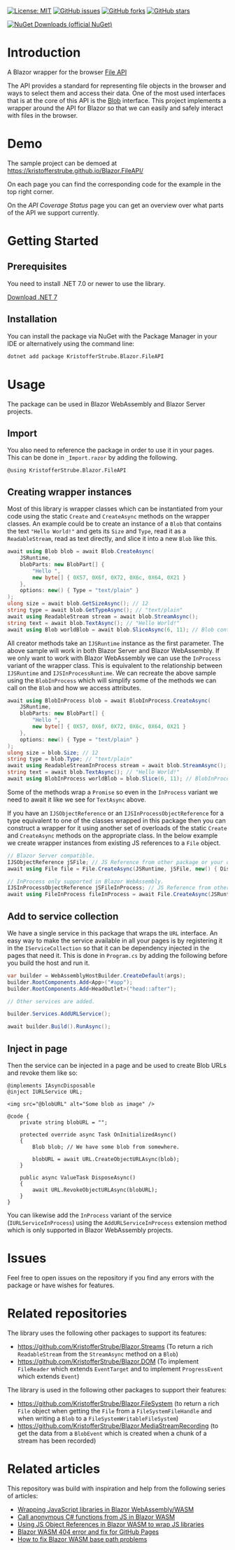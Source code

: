 [![License: MIT](https://img.shields.io/badge/License-MIT-yellow.svg)](/LICENSE.md)
[![GitHub issues](https://img.shields.io/github/issues/KristofferStrube/Blazor.FileAPI)](https://github.com/KristofferStrube/Blazor.FileAPI/issues)
[![GitHub forks](https://img.shields.io/github/forks/KristofferStrube/Blazor.FileAPI)](https://github.com/KristofferStrube/Blazor.FileAPI/network/members)
[![GitHub stars](https://img.shields.io/github/stars/KristofferStrube/Blazor.FileAPI)](https://github.com/KristofferStrube/Blazor.FileAPI/stargazers)

[![NuGet Downloads (official NuGet)](https://img.shields.io/nuget/dt/KristofferStrube.Blazor.FileAPI?label=NuGet%20Downloads)](https://www.nuget.org/packages/KristofferStrube.Blazor.FileAPI/)

# Introduction
A Blazor wrapper for the browser [File API](https://www.w3.org/TR/FileAPI/)

The API provides a standard for representing file objects in the browser and ways to select them and access their data. One of the most used interfaces that is at the core of this API is the [Blob](https://www.w3.org/TR/FileAPI/#dfn-Blob) interface. This project implements a wrapper around the API for Blazor so that we can easily and safely interact with files in the browser.

# Demo
The sample project can be demoed at https://kristofferstrube.github.io/Blazor.FileAPI/

On each page you can find the corresponding code for the example in the top right corner.

On the *API Coverage Status* page you can get an overview over what parts of the API we support currently.

# Getting Started
## Prerequisites
You need to install .NET 7.0 or newer to use the library.

[Download .NET 7](https://dotnet.microsoft.com/download/dotnet/7.0)

## Installation
You can install the package via NuGet with the Package Manager in your IDE or alternatively using the command line:
```bash
dotnet add package KristofferStrube.Blazor.FileAPI
```

# Usage
The package can be used in Blazor WebAssembly and Blazor Server projects.
## Import
You also need to reference the package in order to use it in your pages. This can be done in `_Import.razor` by adding the following.
```razor
@using KristofferStrube.Blazor.FileAPI
```

## Creating wrapper instances
Most of this library is wrapper classes which can be instantiated from your code using the static `Create` and `CreateAsync` methods on the wrapper classes.
An example could be to create an instance of a `Blob` that contains the text `"Hello World!"` and gets its `Size` and `Type`, read it as a `ReadableStream`, read as text directly, and slice it into a new `Blob` like this.
```csharp
await using Blob blob = await Blob.CreateAsync(
    JSRuntime,
    blobParts: new BlobPart[] {
        "Hello ",
        new byte[] { 0X57, 0X6f, 0X72, 0X6c, 0X64, 0X21 }
    },
    options: new() { Type = "text/plain" }
);
ulong size = await blob.GetSizeAsync(); // 12
string type = await blob.GetTypeAsync(); // "text/plain"
await using ReadableStream stream = await blob.StreamAsync();
string text = await blob.TextAsync(); // "Hello World!"
await using Blob worldBlob = await blob.SliceAsync(6, 11); // Blob containing "World"
```
All creator methods take an `IJSRuntime` instance as the first parameter. The above sample will work in both Blazor Server and Blazor WebAssembly. If we only want to work with Blazor WebAssembly we can use the `InProcess` variant of the wrapper class. This is equivalent to the relationship between `IJSRuntime` and `IJSInProcessRuntime`. We can recreate the above sample using the `BlobInProcess` which will simplify some of the methods we can call on the `Blob` and how we access attributes.
```csharp
await using BlobInProcess blob = await BlobInProcess.CreateAsync(
    JSRuntime,
    blobParts: new BlobPart[] {
        "Hello ",
        new byte[] { 0X57, 0X6f, 0X72, 0X6c, 0X64, 0X21 }
    },
    options: new() { Type = "text/plain" }
);
ulong size = blob.Size; // 12
string type = blob.Type; // "text/plain"
await using ReadableStreamInProcess stream = await blob.StreamAsync();
string text = await blob.TextAsync(); // "Hello World!"
await using BlobInProcess worldBlob = blob.Slice(6, 11); // BlobInProcess containing "World"
```
Some of the methods wrap a `Promise` so even in the `InProcess` variant we need to await it like we see for `TextAsync` above.

If you have an `IJSObjectReference` or an `IJSInProcessObjectReference` for a type equivalent to one of the classes wrapped in this package then you can construct a wrapper for it using another set of overloads of the static `Create` and `CreateAsync` methods on the appropriate class. In the below example we create wrapper instances from existing JS references to a `File` object.
```csharp
// Blazor Server compatible.
IJSObjectReference jSFile; // JS Reference from other package or your own JSInterop.
await using File file = File.CreateAsync(JSRuntime, jSFile, new() { DisposesJSReference = true });

// InProcess only supported in Blazor WebAssembly.
IJSInProcessObjectReference jSFileInProcess; // JS Reference from other package or your own JSInterop.
await using FileInProcess fileInProcess = await File.CreateAsync(JSRuntime, jSFileInProcess);
```

## Add to service collection
We have a single service in this package that wraps the `URL` interface. An easy way to make the service available in all your pages is by registering it in the `IServiceCollection` so that it can be dependency injected in the pages that need it. This is done in `Program.cs` by adding the following before you build the host and run it.
```csharp
var builder = WebAssemblyHostBuilder.CreateDefault(args);
builder.RootComponents.Add<App>("#app");
builder.RootComponents.Add<HeadOutlet>("head::after");

// Other services are added.

builder.Services.AddURLService();

await builder.Build().RunAsync();
```
## Inject in page
Then the service can be injected in a page and be used to create Blob URLs and revoke them like so:
```razor
@implements IAsyncDisposable
@inject IURLService URL;

<img src="@blobURL" alt="Some blob as image" />

@code {
    private string blobURL = "";

    protected override async Task OnInitializedAsync()
    {
        Blob blob; // We have some blob from somewhere.

        blobURL = await URL.CreateObjectURLAsync(blob);
    }

    public async ValueTask DisposeAsync()
    {
        await URL.RevokeObjectURLAsync(blobURL);
    }
}
```
You can likewise add the `InProcess` variant of the service (`IURLServiceInProcess`) using the `AddURLServiceInProcess` extension method which is only supported in Blazor WebAssembly projects.

# Issues
Feel free to open issues on the repository if you find any errors with the package or have wishes for features.

# Related repositories
The library uses the following other packages to support its features:
- https://github.com/KristofferStrube/Blazor.Streams (To return a rich `ReadableStream` from the `StreamAsync` method on a `Blob`)
- https://github.com/KristofferStrube/Blazor.DOM (To implement `FileReader` which extends `EventTarget` and to implement `ProgressEvent` which extends `Event`)

The library is used in the following other packages to support their features:
- https://github.com/KristofferStrube/Blazor.FileSystem (to return a rich `File` object when getting the `File` from a `FileSystemFileHandle` and when writing a `Blob` to a `FileSystemWritableFileSystem`)
- https://github.com/KristofferStrube/Blazor.MediaStreamRecording (to get the data from a `BlobEvent` which is created when a chunk of a stream has been recorded)

# Related articles
This repository was build with inspiration and help from the following series of articles:

- [Wrapping JavaScript libraries in Blazor WebAssembly/WASM](https://blog.elmah.io/wrapping-javascript-libraries-in-blazor-webassembly-wasm/)
- [Call anonymous C# functions from JS in Blazor WASM](https://blog.elmah.io/call-anonymous-c-functions-from-js-in-blazor-wasm/)
- [Using JS Object References in Blazor WASM to wrap JS libraries](https://blog.elmah.io/using-js-object-references-in-blazor-wasm-to-wrap-js-libraries/)
- [Blazor WASM 404 error and fix for GitHub Pages](https://blog.elmah.io/blazor-wasm-404-error-and-fix-for-github-pages/)
- [How to fix Blazor WASM base path problems](https://blog.elmah.io/how-to-fix-blazor-wasm-base-path-problems/)

